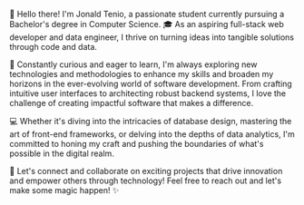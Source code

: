 👋 Hello there! I'm Jonald Tenio, a passionate student currently pursuing a Bachelor's degree in Computer Science.
🎓 As an aspiring full-stack web developer and data engineer, I thrive on turning ideas into tangible solutions through code and data.

🚀 Constantly curious and eager to learn, I'm always exploring new technologies and methodologies to enhance my skills and broaden
my horizons in the ever-evolving world of software development. From crafting intuitive user interfaces to architecting robust 
backend systems, I love the challenge of creating impactful software that makes a difference.

💻 Whether it's diving into the intricacies of database design, mastering the art of front-end frameworks,
or delving into the depths of data analytics, I'm committed to honing my craft and pushing the boundaries of what's possible in the digital realm.

🌟 Let's connect and collaborate on exciting projects that drive innovation and empower others through technology! 
Feel free to reach out and let's make some magic happen! ✨


<!---
J0nalD-T3nio/J0nalD-T3nio is a ✨ special ✨ repository because its `README.md` (this file) appears on your GitHub profile.
You can click the Preview link to take a look at your changes.
--->
